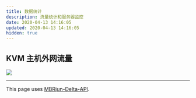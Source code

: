 ```yaml
---
title: 数据统计
description: 流量统计和服务器监控
date: 2020-04-13 14:16:05
updated: 2020-04-13 14:16:05
hidden: true
---
```


## KVM 主机外网流量

![ ](https://delta.mbrjun.cn/stat.png)

---

This page uses [MBRjun-Delta-API](https://delta.mbrjun.cn/).